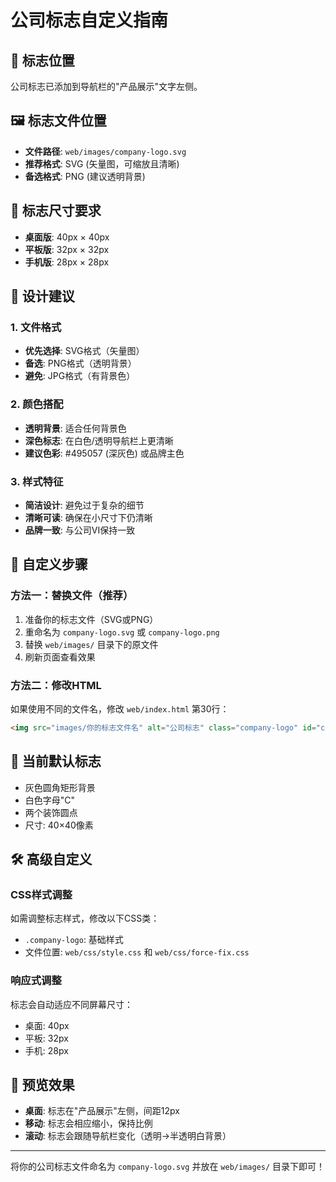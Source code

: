 # 公司标志自定义指南

## 📍 标志位置
公司标志已添加到导航栏的"产品展示"文字左侧。

## 🖼️ 标志文件位置
- **文件路径**: `web/images/company-logo.svg`
- **推荐格式**: SVG (矢量图，可缩放且清晰)
- **备选格式**: PNG (建议透明背景)

## 📐 标志尺寸要求
- **桌面版**: 40px × 40px
- **平板版**: 32px × 32px  
- **手机版**: 28px × 28px

## 🎨 设计建议

### 1. 文件格式
- **优先选择**: SVG格式（矢量图）
- **备选**: PNG格式（透明背景）
- **避免**: JPG格式（有背景色）

### 2. 颜色搭配
- **透明背景**: 适合任何背景色
- **深色标志**: 在白色/透明导航栏上更清晰
- **建议色彩**: #495057 (深灰色) 或品牌主色

### 3. 样式特征
- **简洁设计**: 避免过于复杂的细节
- **清晰可读**: 确保在小尺寸下仍清晰
- **品牌一致**: 与公司VI保持一致

## 🔧 自定义步骤

### 方法一：替换文件（推荐）
1. 准备你的标志文件（SVG或PNG）
2. 重命名为 `company-logo.svg` 或 `company-logo.png`
3. 替换 `web/images/` 目录下的原文件
4. 刷新页面查看效果

### 方法二：修改HTML
如果使用不同的文件名，修改 `web/index.html` 第30行：
```html
<img src="images/你的标志文件名" alt="公司标志" class="company-logo" id="company-logo">
```

## 🎯 当前默认标志
- 灰色圆角矩形背景
- 白色字母"C"
- 两个装饰圆点
- 尺寸: 40×40像素

## 🛠️ 高级自定义

### CSS样式调整
如需调整标志样式，修改以下CSS类：
- `.company-logo`: 基础样式
- 文件位置: `web/css/style.css` 和 `web/css/force-fix.css`

### 响应式调整
标志会自动适应不同屏幕尺寸：
- 桌面: 40px
- 平板: 32px
- 手机: 28px

## 📱 预览效果
- **桌面**: 标志在"产品展示"左侧，间距12px
- **移动**: 标志会相应缩小，保持比例
- **滚动**: 标志会跟随导航栏变化（透明→半透明白背景）

---

将你的公司标志文件命名为 `company-logo.svg` 并放在 `web/images/` 目录下即可！
